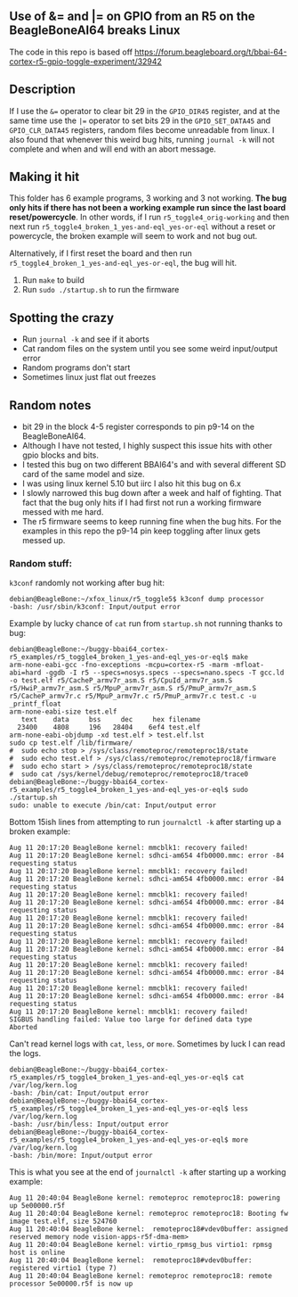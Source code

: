 ## Use of &= and |= on GPIO from an R5 on the BeagleBoneAI64 breaks Linux


The code in this repo is based off https://forum.beagleboard.org/t/bbai-64-cortex-r5-gpio-toggle-experiment/32942


## Description
If I use the `&=` operator to clear bit 29 in the `GPIO_DIR45` register, and at the same time use the `|=` operator to set bits 29 in the `GPIO_SET_DATA45` and `GPIO_CLR_DATA45` registers, random files become unreadable from linux. I also found that whenever this weird bug hits, running `journal -k` will not complete and when and will end with an abort message.

## Making it hit
This folder has 6 example programs, 3 working and 3 not working. **The bug only hits if there has not been a working example run since the last board reset/powercycle**. In other words, if I run `r5_toggle4_orig-working` and then next run `r5_toggle4_broken_1_yes-and-eql_yes-or-eql` without a reset or powercycle, the broken example will seem to work and not bug out. 

Alternatively, if I first reset the board and then run `r5_toggle4_broken_1_yes-and-eql_yes-or-eql`, the bug will hit. 

1. Run `make` to build
2. Run `sudo ./startup.sh` to run the firmware


## Spotting the crazy
- Run `journal -k` and see if it aborts
- Cat random files on the system until you see some weird input/output error
- Random programs don't start
- Sometimes linux just flat out freezes


## Random notes
- bit 29 in the block 4-5 register corresponds to pin p9-14 on the BeagleBoneAI64.
- Although I have not tested, I highly suspect this issue hits with other gpio blocks and bits.
- I tested this bug on two different BBAI64's and with several different SD card of the same model and size.
- I was using linux kernel 5.10 but iirc I also hit this bug on 6.x
- I slowly narrowed this bug down after a week and half of fighting. That fact that the bug only hits if I had first not run a working firmware messed with me hard.
- The r5 firmware seems to keep running fine when the bug hits. For the examples in this repo the p9-14 pin keep toggling after linux gets messed up.



### Random stuff:

`k3conf` randomly not working after bug hit:
```
debian@BeagleBone:~/xfox_linux/r5_toggle5$ k3conf dump processor
-bash: /usr/sbin/k3conf: Input/output error

```
Example by lucky chance of `cat` run from `startup.sh` not running thanks to bug:
```
debian@BeagleBone:~/buggy-bbai64_cortex-r5_examples/r5_toggle4_broken_1_yes-and-eql_yes-or-eql$ make
arm-none-eabi-gcc -fno-exceptions -mcpu=cortex-r5 -marm -mfloat-abi=hard -ggdb -I r5 --specs=nosys.specs --specs=nano.specs -T gcc.ld -o test.elf r5/CacheP_armv7r_asm.S r5/CpuId_armv7r_asm.S r5/HwiP_armv7r_asm.S r5/MpuP_armv7r_asm.S r5/PmuP_armv7r_asm.S r5/CacheP_armv7r.c r5/MpuP_armv7r.c r5/PmuP_armv7r.c test.c -u _printf_float
arm-none-eabi-size test.elf
   text	   data	    bss	    dec	    hex	filename
  23400	   4808	    196	  28404	   6ef4	test.elf
arm-none-eabi-objdump -xd test.elf > test.elf.lst
sudo cp test.elf /lib/firmware/
#  sudo echo stop > /sys/class/remoteproc/remoteproc18/state
#  sudo echo test.elf > /sys/class/remoteproc/remoteproc18/firmware
#  sudo echo start > /sys/class/remoteproc/remoteproc18/state
#  sudo cat /sys/kernel/debug/remoteproc/remoteproc18/trace0
debian@BeagleBone:~/buggy-bbai64_cortex-r5_examples/r5_toggle4_broken_1_yes-and-eql_yes-or-eql$ sudo ./startup.sh 
sudo: unable to execute /bin/cat: Input/output error
```


Bottom 15ish lines from attempting to run `journalctl -k` after starting up a broken example:
```
Aug 11 20:17:20 BeagleBone kernel: mmcblk1: recovery failed!
Aug 11 20:17:20 BeagleBone kernel: sdhci-am654 4fb0000.mmc: error -84 requesting status
Aug 11 20:17:20 BeagleBone kernel: mmcblk1: recovery failed!
Aug 11 20:17:20 BeagleBone kernel: sdhci-am654 4fb0000.mmc: error -84 requesting status
Aug 11 20:17:20 BeagleBone kernel: mmcblk1: recovery failed!
Aug 11 20:17:20 BeagleBone kernel: sdhci-am654 4fb0000.mmc: error -84 requesting status
Aug 11 20:17:20 BeagleBone kernel: mmcblk1: recovery failed!
Aug 11 20:17:20 BeagleBone kernel: sdhci-am654 4fb0000.mmc: error -84 requesting status
Aug 11 20:17:20 BeagleBone kernel: mmcblk1: recovery failed!
Aug 11 20:17:20 BeagleBone kernel: sdhci-am654 4fb0000.mmc: error -84 requesting status
Aug 11 20:17:20 BeagleBone kernel: mmcblk1: recovery failed!
Aug 11 20:17:20 BeagleBone kernel: sdhci-am654 4fb0000.mmc: error -84 requesting status
Aug 11 20:17:20 BeagleBone kernel: mmcblk1: recovery failed!
Aug 11 20:17:20 BeagleBone kernel: sdhci-am654 4fb0000.mmc: error -84 requesting status
Aug 11 20:17:20 BeagleBone kernel: mmcblk1: recovery failed!
SIGBUS handling failed: Value too large for defined data type
Aborted
```


Can't read kernel logs with `cat`, `less`, or `more`. Sometimes by luck I can read the logs.
```
debian@BeagleBone:~/buggy-bbai64_cortex-r5_examples/r5_toggle4_broken_1_yes-and-eql_yes-or-eql$ cat /var/log/kern.log
-bash: /bin/cat: Input/output error
debian@BeagleBone:~/buggy-bbai64_cortex-r5_examples/r5_toggle4_broken_1_yes-and-eql_yes-or-eql$ less /var/log/kern.log
-bash: /usr/bin/less: Input/output error
debian@BeagleBone:~/buggy-bbai64_cortex-r5_examples/r5_toggle4_broken_1_yes-and-eql_yes-or-eql$ more /var/log/kern.log
-bash: /bin/more: Input/output error
```


This is what you see at the end of `journalctl -k` after starting up a working example:
```
Aug 11 20:40:04 BeagleBone kernel: remoteproc remoteproc18: powering up 5e00000.r5f
Aug 11 20:40:04 BeagleBone kernel: remoteproc remoteproc18: Booting fw image test.elf, size 524760
Aug 11 20:40:04 BeagleBone kernel:  remoteproc18#vdev0buffer: assigned reserved memory node vision-apps-r5f-dma-mem>
Aug 11 20:40:04 BeagleBone kernel: virtio_rpmsg_bus virtio1: rpmsg host is online
Aug 11 20:40:04 BeagleBone kernel:  remoteproc18#vdev0buffer: registered virtio1 (type 7)
Aug 11 20:40:04 BeagleBone kernel: remoteproc remoteproc18: remote processor 5e00000.r5f is now up

```